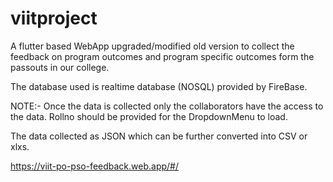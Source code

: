 # viitproject

A flutter based WebApp upgraded/modified old version to collect the feedback on program outcomes and program specific outcomes form the passouts in our college.

The database used is realtime database (NOSQL) provided by FireBase.

NOTE:-
 Once the data is collected only the collaborators have the access to the data.
 Rollno should be provided for the DropdownMenu to load.
 
 The data collected as JSON which can be further converted into CSV or xlxs.
 
https://viit-po-pso-feedback.web.app/#/
